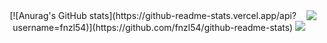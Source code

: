 <div align="center">

<!--  ![header](https://capsule-render.vercel.app/api?type=slice&color=auto&height=100&section=header&text=Fnzl54&fontSize=50) -->
<img align="right" src="https://github-readme-stats.vercel.app/api/top-langs/?username=fnzl54&theme=dracula&exclude_repo=clone-web-scrapper,clone-zoom&hide=Procfile&layout=compact&langs_count=8"/>
<!-- [![Top Langs](https://github-readme-stats.vercel.app/api/top-langs/?username=fnzl54)](https://github.com/fnzl54/github-readme-stats) -->
[![Anurag's GitHub stats](https://github-readme-stats.vercel.app/api?username=fnzl54)](https://github.com/fnzl54/github-readme-stats)
<a href="https://holly-nest-ca8.notion.site/Development-Note-1c7bd78ac41d40eb9cf99485fdb09135"><img src="https://img.shields.io/badge/Dalchive-ffffff?style=flat-square&logo=notion&logoColor=black"/></a>

  </div>
